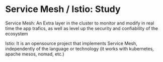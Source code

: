 # Service Mesh / Istio: Study

Service Mesh: An Extra layer in the cluster to monitor and modify in real time the app trafics, as well as level up the security and confiability of the ecosystem

Istio: It is an opensource project that implements Service Mesh, independently of the language or technology (it works with kubernetes, apache mesos, nomad, etc.)
